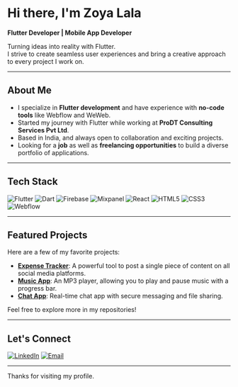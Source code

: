 # Hi there, I'm Zoya Lala  

**Flutter Developer | Mobile App Developer**  

Turning ideas into reality with Flutter.  
I strive to create seamless user experiences and bring a creative approach to every project I work on.  

---

## About Me  

- I specialize in **Flutter development** and have experience with **no-code tools** like Webflow and WeWeb.  
- Started my journey with Flutter while working at **ProDT Consulting Services Pvt Ltd**.  
- Based in India, and always open to collaboration and exciting projects.  
- Looking for a **job** as well as **freelancing opportunities** to build a diverse portfolio of applications.  

---

## Tech Stack  

![Flutter](https://img.shields.io/badge/Flutter-02569B?style=for-the-badge&logo=flutter&logoColor=white)
![Dart](https://img.shields.io/badge/Dart-0175C2?style=for-the-badge&logo=dart&logoColor=white)
![Firebase](https://img.shields.io/badge/Firebase-FFCA28?style=for-the-badge&logo=firebase&logoColor=black)
![Mixpanel](https://img.shields.io/badge/Mixpanel-8816BF?style=for-the-badge&logo=mixpanel&logoColor=white)
![React](https://img.shields.io/badge/React-61DAFB?style=for-the-badge&logo=react&logoColor=black)
![HTML5](https://img.shields.io/badge/HTML5-E34F26?style=for-the-badge&logo=html5&logoColor=white)
![CSS3](https://img.shields.io/badge/CSS3-1572B6?style=for-the-badge&logo=css3&logoColor=white)
![Webflow](https://img.shields.io/badge/Webflow-4353FF?style=for-the-badge&logo=webflow&logoColor=white)

---

## Featured Projects  

Here are a few of my favorite projects:  

- **[Expense Tracker](https://github.com/zoya-lala/Expense-Tracker)**: A powerful tool to post a single piece of content on all social media platforms.  
- **[Music App](https://github.com/zoya-lala/Music-App)**: An MP3 player, allowing you to play and pause music with a progress bar. 
- **[Chat App](https://github.com/zoya-lala/Chat)**: Real-time chat app with secure messaging and file sharing.

Feel free to explore more in my repositories!  

---

## Let's Connect  

[![LinkedIn](https://img.shields.io/badge/LinkedIn-0077B5?style=for-the-badge&logo=logmein&logoColor=white)](https://linkedin.com/in/zoya-lala)
[![Email](https://img.shields.io/badge/Email-D14836?style=for-the-badge&logo=gmail&logoColor=white)](mailto:zoya.lala45@gmail.com)  

---

Thanks for visiting my profile.  
